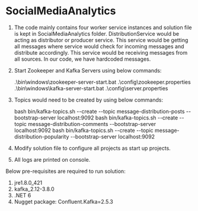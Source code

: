 # SocialMediaAnalytics

1.	The code mainly contains four worker service instances and solution file is kept in SocialMediaAnalytics folder.
	DistributionService would be acting as distributor or producer service. This service would be getting all messages where service would check for incoming messages and distribute accordingly. This service would be receiving messages from all sources. In our code, we have hardcoded messages.

2.	Start Zookeeper and Kafka Servers using below commands:

	.\bin\windows\zookeeper-server-start.bat .\config\zookeeper.properties
	.\bin\windows\kafka-server-start.bat .\config\server.properties


3.	Topics would need to be created by using below commands:

	bash bin/kafka-topics.sh --create --topic message-distribution-posts --bootstrap-server localhost:9092
	bash bin/kafka-topics.sh --create --topic message-distribution-comments --bootstrap-server localhost:9092
	bash bin/kafka-topics.sh --create --topic message-distribution-popularity --bootstrap-server localhost:9092

4.	Modify solution file to configure all projects as start up projects.

5. 	All logs are printed on console.

Below pre-requisites are required to run solution:
1. jre1.8.0_421
2. kafka_2.12-3.8.0
3. .NET 6
4. Nugget package: Confluent.Kafka=2.5.3
